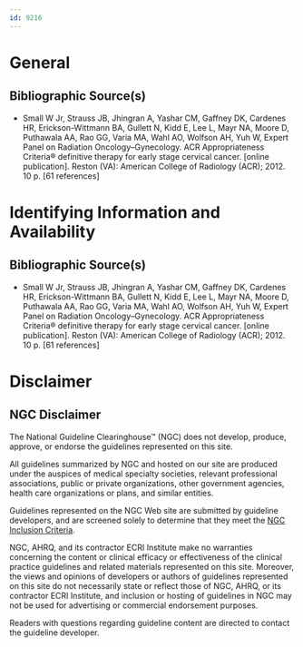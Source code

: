 ```yaml
---
id: 9216
---
```


# General

## Bibliographic Source(s)

- Small W Jr, Strauss JB, Jhingran A, Yashar CM, Gaffney DK, Cardenes HR, Erickson-Wittmann BA, Gullett N, Kidd E, Lee L, Mayr NA, Moore D, Puthawala AA, Rao GG, Varia MA, Wahl AO, Wolfson AH, Yuh W, Expert Panel on Radiation Oncology–Gynecology. ACR Appropriateness Criteria® definitive therapy for early stage cervical cancer. [online publication]. Reston (VA): American College of Radiology (ACR); 2012. 10 p. [61 references]

# Identifying Information and Availability

## Bibliographic Source(s)

- Small W Jr, Strauss JB, Jhingran A, Yashar CM, Gaffney DK, Cardenes HR, Erickson-Wittmann BA, Gullett N, Kidd E, Lee L, Mayr NA, Moore D, Puthawala AA, Rao GG, Varia MA, Wahl AO, Wolfson AH, Yuh W, Expert Panel on Radiation Oncology–Gynecology. ACR Appropriateness Criteria® definitive therapy for early stage cervical cancer. [online publication]. Reston (VA): American College of Radiology (ACR); 2012. 10 p. [61 references]

# Disclaimer

## NGC Disclaimer

The National Guideline Clearinghouse™ (NGC) does not develop, produce, approve, or endorse the guidelines represented on this site.

All guidelines summarized by NGC and hosted on our site are produced under the auspices of medical specialty societies, relevant professional associations, public or private organizations, other government agencies, health care organizations or plans, and similar entities.

Guidelines represented on the NGC Web site are submitted by guideline developers, and are screened solely to determine that they meet the [NGC Inclusion Criteria](/help-and-about/summaries/inclusion-criteria).

NGC, AHRQ, and its contractor ECRI Institute make no warranties concerning the content or clinical efficacy or effectiveness of the clinical practice guidelines and related materials represented on this site. Moreover, the views and opinions of developers or authors of guidelines represented on this site do not necessarily state or reflect those of NGC, AHRQ, or its contractor ECRI Institute, and inclusion or hosting of guidelines in NGC may not be used for advertising or commercial endorsement purposes.

Readers with questions regarding guideline content are directed to contact the guideline developer.

